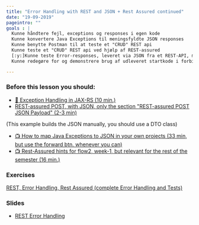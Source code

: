 ```yaml
---
title: "Error Handling with REST and JSON + Rest Assured continued"
date: "19-09-2019"
pageintro: ""
goals : |
  Kunne håndtere fejl, exceptions og responses i egen kode
  Kunne konvertere Java Exceptions til meningsfyldte JSON responses
  Kunne benytte Postman til at teste et "CRUD" REST api
  Kunne teste et "CRUD" REST api ved hjælp af REST-assured
  [:y:]Kunne teste Error-responses, leveret via JSON fra et REST-API, med REST-assured
  Kunne redegøre for og demonstrere brug af udleveret startkode i forbindelse med test

---
```


### Before this lesson you should:
<!--BEGIN readings ##-->
- [:book: Exception Handling in JAX-RS (10 min.)](https://mincong-h.github.io/2018/12/03/exception-handling-in-jax-rs/)
- [REST-assured POST, with JSON, only the section "REST-assured POST JSON Payload" (2-3 min)](https://www.testingexcellence.com/rest-assured-post-request/)
<!--END readings ##--> (This example builds the JSON manually, you should use a DTO class)
<!--BEGIN guides ##-->
- [:tv: How to map Java Exceptions to JSON in your own projects (33 min, but use the forward btn. whenever you can)](https://cphbusiness.cloud.panopto.eu/Panopto/Pages/Viewer.aspx?id=3b612e1b-1b1f-4081-b258-aac8008b944c)
- [:tv: Rest-Assured hints for flow2, week-1, but relevant for the rest of the semester (16 min.)](https://cphbusiness.cloud.panopto.eu/Panopto/Pages/Viewer.aspx?id=b14f6b54-e947-49d9-abe5-aacc01242cf7)

<!--END guides ##-->

          
 ### Exercises
<!--BEGIN exercises ##-->
[REST, Error Handling, Rest Assured (complete Error Handling and Tests)](https://docs.google.com/document/d/19km0ZoaAX0k_stnYOWfAZPd4wXbTGMWhme1xZopj-PA/edit?usp=sharing)
<!--END exercises ##-->
          
 ### Slides
<!--BEGIN slides ##-->
- [REST Error Handling](https://docs.google.com/presentation/d/1mZQIteVLRTEOfm0hR6XdHczqlJupNgriKgU2WoMGywQ/edit?usp=sharing)
<!--END slides ##-->